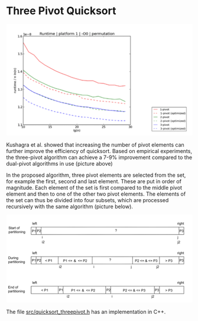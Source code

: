 # Three Pivot Quicksort

<img src="png/runtime.png" width="750">

Kushagra et al. showed that increasing the number of pivot elements can further improve the efficiency of quicksort. Based on empirical experiments, the three-pivot algorithm can achieve a 7-9% improvement compared to the dual-pivot algorithms in use (picture above)

In the proposed algorithm, three pivot elements are selected from the set, for example the first, second and last element. These are put in order of magnitude. Each element of the set is first compared to the middle pivot element and then to one of the other two pivot elements. The elements of the set can thus be divided into four subsets, which are processed recursively with the same algorithm (picture below).

<img src="png/threepivot.png" width="750">

The file [src/quicksort_threepivot.h](https://github.com/lautanal/quicksort/blob/master/src/quicksort_threepivot.h) has an implementation in C++.
